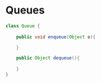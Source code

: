 # Queues

```java
class Queue {
	
	public void enqueue(Object o){

	}

	public Object dequeue(){
		
	}
}

```